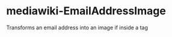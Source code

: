 mediawiki-EmailAddressImage
===========================

Transforms an email address into an image if inside a tag
